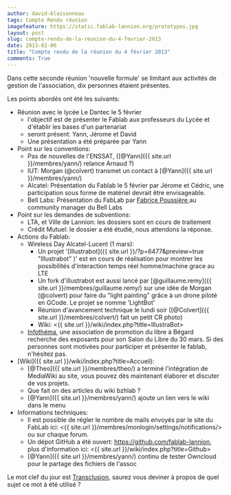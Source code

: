 ```yaml
---
author: david-blaisonneau
tags: Compte Rendu réunion
imagefeature: https://static.fablab-lannion.org/prototypes.jpg
layout: post
slug: compte-rendu-de-la-reunion-du-4-fevrier-2013
date: 2013-02-06
title: "Compte rendu de la réunion du 4 février 2013"
comments: True
---
```

Dans cette seconde réunion 'nouvelle formule' se limitant aux activités de
gestion de l'association, dix personnes étaient présentes.

Les points abordés ont été les suivants:

  * Réunion avec le lycée Le Dantec le 5 février 
    * l'objectif est de présenter le Fablab aux professeurs du Lycée et d'établir les bases d'un partenariat
    * seront présent: Yann, Jérome et David
    * Une présentation a été préparée par Yann
  * Point sur les conventions: 
    * Pas de nouvelles de l'ENSSAT, ([@Yann]({{ site.url }}/membres/yann/) relance Arnaud ?)
    * IUT: Morgan (@colvert) transmet un contact à [@Yann]({{ site.url }}/membres/yann/)
    * Alcatel: Présentation du Fablab le 5 février par Jérome et Cédric, une participation sous forme de matériel devrait être envisageable.
    * Bell Labs: Présentation du FabLab par [Fabrice Poussière ](https://twitter.com/Fabrice71)au community manager du Bell Labs
  * Point sur les demandes de subventions: 
    * LTA, et Ville de Lannion: les dossiers sont en cours de traitement
    * Crédit Mutuel: le dossier a été étudié, nous attendons la réponse.
  * Actions du Fablab: 
    * Wireless Day Alcatel-Lucent (1 mars): 
      * Un projet '[Illustrabot]({{ site.url }}/?p=6477&preview=true "Illustrabot" )' est en cours de réalisation pour montrer les possibilités d'interaction temps réel homme/machine grace au LTE
      * Un fork d'illustrabot est aussi lancé par [@guillaume.remy]({{ site.url }}/membres/guillaume.remy/) sur une idée de Morgan (@colvert) pour faire du "light painting" grâce à un drone piloté en GCode. Le projet se nomme 'LightBot'
      * Réunion d'avancement technique le lundi soir ([@Colvert]({{ site.url }}/membres/colvert/) fait un petit CR photo)
      * Wiki: <{{ site.url }}/wiki/index.php?title=IllustraBot>
    * [Infothéma](https://www.infothema.fr/begard-le-samedi-30-mars-2013-recherche-exposants-dans-le-domaine-du-libre-informatique-culture-creation/), une association de promotion du libre à Bégard recherche des exposants pour son Salon du Libre du 30 mars. Si des personnes sont motivées pour participer et présenter le fablab, n'hésitez pas.
  * [Wiki]({{ site.url }}/wiki/index.php?title=Accueil): 
    * [@Theo]({{ site.url }}/membres/theo/) a terminé l'intégration de MediaWiki au site, vous pouvez dès maintenant élaborer et discuter de vos projets.
    * Que fait on des articles du wiki bzhlab ?
    * [@Yann]({{ site.url }}/membres/yann/) ajoute un lien vers le wiki dans le menu
  * Informations techniques: 
    * Il est possible de régler le nombre de mails envoyés par le site du FabLab ici: <{{ site.url }}/membres/monlogin/settings/notifications/> ou sur chaque forum.
    * Un dépot GitHub a été ouvert: <https://github.com/fablab-lannion>, plus d'information ici: <{{ site.url }}/wiki/index.php?title=Github>
    * [@Yann]({{ site.url }}/membres/yann/) continu de tester Owncloud pour le partage des fichiers de l'assoc



Le mot clef du jour est
[Transclusion](https://fr.wiktionary.org/wiki/transclusion), saurez vous
deviner à propos de quel sujet ce mot à été utilisé ?


